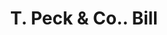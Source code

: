 ---
doi: 10.7916/D84J1S4G
date_other: '1890'
date_other_textual: 1890-1899
form: printed ephemera
genre:
- Invoices
name:
- T. Peck & Co.
object_in_context_url: https://biggert.cul.columbia.edu/items/view/ave_biggert_00842
subject_hierarchical_geographic:
- Amsterdam, New York, United States
subject_name:
- T. Peck & Co.
title: T. Peck & Co.. Bill
sort_title: T. Peck & Co.. Bill
call_number: ave_biggert_00842
coordinates:
- 42.95,-74.18333333333334
pid: ave_biggert_00842
identifiers: ave_biggert_00842
thumbnail: https://derivativo-2.library.columbia.edu/iiif/2/ldpd:345839/full/!256,256/0/native.jpg
permalink: /biggert/ave_biggert_00842/
layout: iiif-image-page
---